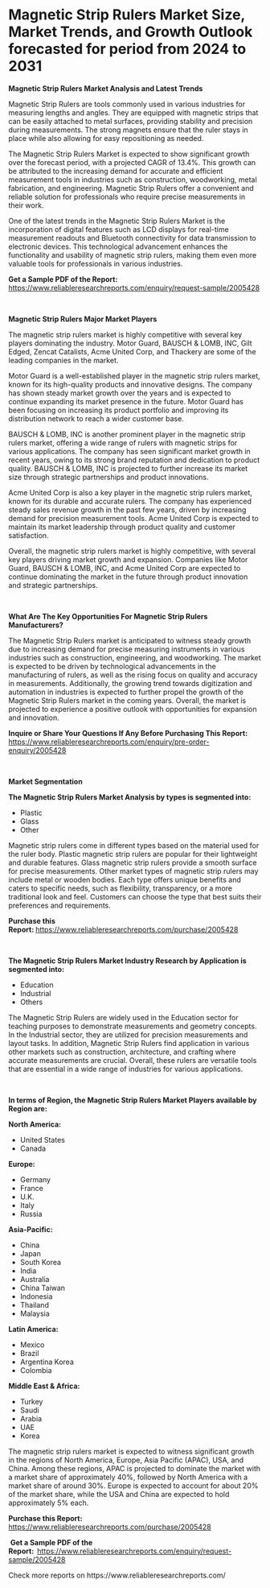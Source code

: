 <p><h1>Magnetic Strip Rulers Market Size, Market Trends, and Growth Outlook forecasted for period from 2024 to 2031</h1></p><p><strong>Magnetic Strip Rulers Market Analysis and Latest Trends</strong></p>
<p><p>Magnetic Strip Rulers are tools commonly used in various industries for measuring lengths and angles. They are equipped with magnetic strips that can be easily attached to metal surfaces, providing stability and precision during measurements. The strong magnets ensure that the ruler stays in place while also allowing for easy repositioning as needed.</p><p>The Magnetic Strip Rulers Market is expected to show significant growth over the forecast period, with a projected CAGR of 13.4%. This growth can be attributed to the increasing demand for accurate and efficient measurement tools in industries such as construction, woodworking, metal fabrication, and engineering. Magnetic Strip Rulers offer a convenient and reliable solution for professionals who require precise measurements in their work.</p><p>One of the latest trends in the Magnetic Strip Rulers Market is the incorporation of digital features such as LCD displays for real-time measurement readouts and Bluetooth connectivity for data transmission to electronic devices. This technological advancement enhances the functionality and usability of magnetic strip rulers, making them even more valuable tools for professionals in various industries.</p></p>
<p><strong>Get a Sample PDF of the Report:&nbsp;</strong> <a href="https://www.reliableresearchreports.com/enquiry/request-sample/2005428">https://www.reliableresearchreports.com/enquiry/request-sample/2005428</a></p>
<p>&nbsp;</p>
<p><strong>Magnetic Strip Rulers Major Market Players</strong></p>
<p><p>The magnetic strip rulers market is highly competitive with several key players dominating the industry. Motor Guard, BAUSCH & LOMB, INC, Gilt Edged, Zencat Catalists, Acme United Corp, and Thackery are some of the leading companies in the market.</p><p>Motor Guard is a well-established player in the magnetic strip rulers market, known for its high-quality products and innovative designs. The company has shown steady market growth over the years and is expected to continue expanding its market presence in the future. Motor Guard has been focusing on increasing its product portfolio and improving its distribution network to reach a wider customer base.</p><p>BAUSCH & LOMB, INC is another prominent player in the magnetic strip rulers market, offering a wide range of rulers with magnetic strips for various applications. The company has seen significant market growth in recent years, owing to its strong brand reputation and dedication to product quality. BAUSCH & LOMB, INC is projected to further increase its market size through strategic partnerships and product innovations.</p><p>Acme United Corp is also a key player in the magnetic strip rulers market, known for its durable and accurate rulers. The company has experienced steady sales revenue growth in the past few years, driven by increasing demand for precision measurement tools. Acme United Corp is expected to maintain its market leadership through product quality and customer satisfaction.</p><p>Overall, the magnetic strip rulers market is highly competitive, with several key players driving market growth and expansion. Companies like Motor Guard, BAUSCH & LOMB, INC, and Acme United Corp are expected to continue dominating the market in the future through product innovation and strategic partnerships.</p></p>
<p>&nbsp;</p>
<p><strong>What Are The Key Opportunities For Magnetic Strip Rulers Manufacturers?</strong></p>
<p><p>The Magnetic Strip Rulers market is anticipated to witness steady growth due to increasing demand for precise measuring instruments in various industries such as construction, engineering, and woodworking. The market is expected to be driven by technological advancements in the manufacturing of rulers, as well as the rising focus on quality and accuracy in measurements. Additionally, the growing trend towards digitization and automation in industries is expected to further propel the growth of the Magnetic Strip Rulers market in the coming years. Overall, the market is projected to experience a positive outlook with opportunities for expansion and innovation.</p></p>
<p><strong>Inquire or Share Your Questions If Any Before Purchasing This Report:</strong> <a href="https://www.reliableresearchreports.com/enquiry/pre-order-enquiry/2005428">https://www.reliableresearchreports.com/enquiry/pre-order-enquiry/2005428</a></p>
<p>&nbsp;</p>
<p><strong>Market Segmentation</strong></p>
<p><strong>The Magnetic Strip Rulers Market Analysis by types is segmented into:</strong></p>
<p><ul><li>Plastic</li><li>Glass</li><li>Other</li></ul></p>
<p><p>Magnetic strip rulers come in different types based on the material used for the ruler body. Plastic magnetic strip rulers are popular for their lightweight and durable features. Glass magnetic strip rulers provide a smooth surface for precise measurements. Other market types of magnetic strip rulers may include metal or wooden bodies. Each type offers unique benefits and caters to specific needs, such as flexibility, transparency, or a more traditional look and feel. Customers can choose the type that best suits their preferences and requirements.</p></p>
<p><strong>Purchase this Report:&nbsp;</strong><a href="https://www.reliableresearchreports.com/purchase/2005428">https://www.reliableresearchreports.com/purchase/2005428</a></p>
<p>&nbsp;</p>
<p><strong>The Magnetic Strip Rulers Market Industry Research by Application is segmented into:</strong></p>
<p><ul><li>Education</li><li>Industrial</li><li>Others</li></ul></p>
<p><p>The Magnetic Strip Rulers are widely used in the Education sector for teaching purposes to demonstrate measurements and geometry concepts. In the Industrial sector, they are utilized for precision measurements and layout tasks. In addition, Magnetic Strip Rulers find application in various other markets such as construction, architecture, and crafting where accurate measurements are crucial. Overall, these rulers are versatile tools that are essential in a wide range of industries for various applications.</p></p>
<p>&nbsp;</p>
<p><strong>In terms of Region, the Magnetic Strip Rulers Market Players available by Region are:</strong></p>
<p>
    <p> <strong> North America: </strong>
        <ul>
            <li>United States</li>
            <li>Canada</li>
        </ul>
        </p> 
    <p> <strong> Europe: </strong>
        <ul>
            <li>Germany</li>
            <li>France</li>
            <li>U.K.</li>
            <li>Italy</li>
            <li>Russia</li>
        </ul>
        </p> 
    <p> <strong> Asia-Pacific: </strong>
        <ul>
            <li>China</li>
            <li>Japan</li>
            <li>South Korea</li>
            <li>India</li>
            <li>Australia</li>
            <li>China Taiwan</li>
            <li>Indonesia</li>
            <li>Thailand</li>
            <li>Malaysia</li>
        </ul>
        </p> 
    <p> <strong> Latin America: </strong>
        <ul>
            <li>Mexico</li>
            <li>Brazil</li>
            <li>Argentina Korea</li>
            <li>Colombia</li>
        </ul>
        </p> 
    <p> <strong> Middle East & Africa: </strong>
        <ul>
            <li>Turkey</li>
            <li>Saudi</li>
            <li>Arabia</li>
            <li>UAE</li>
            <li>Korea</li>
        </ul>
    </p>
    </p>
<p><p>The magnetic strip rulers market is expected to witness significant growth in the regions of North America, Europe, Asia Pacific (APAC), USA, and China. Among these regions, APAC is projected to dominate the market with a market share of approximately 40%, followed by North America with a market share of around 30%. Europe is expected to account for about 20% of the market share, while the USA and China are expected to hold approximately 5% each.</p></p>
<p><strong>Purchase this Report: </strong><a href="https://www.reliableresearchreports.com/purchase/2005428">https://www.reliableresearchreports.com/purchase/2005428</a></p>
<p>&nbsp;<strong>Get a Sample PDF of the Report:&nbsp;&nbsp;</strong><a href="https://www.reliableresearchreports.com/enquiry/request-sample/2005428">https://www.reliableresearchreports.com/enquiry/request-sample/2005428</a></p>
<p><strong></strong></p>
<p>Check more reports on https://www.reliableresearchreports.com/</p>